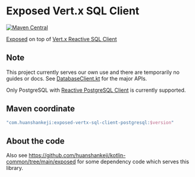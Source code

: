 # Exposed Vert.x SQL Client

[![Maven Central](https://img.shields.io/maven-central/v/com.huanshankeji/exposed-vertx-sql-client-postgresql)](https://search.maven.org/artifact/com.huanshankeji/exposed-vertx-sql-client-postgresql)

[Exposed](https://github.com/JetBrains/Exposed) on top of [Vert.x Reactive SQL Client](https://github.com/eclipse-vertx/vertx-sql-client)

## Note

This project currently serves our own use and there are temporarily no guides or docs. See [DatabaseClient.kt](lib/src/main/kotlin/com/huanshankeji/exposedvertxsqlclient/DatabaseClient.kt) for the major APIs.

Only PostgreSQL with [Reactive PostgreSQL Client](https://vertx.io/docs/vertx-pg-client/java/) is currently supported.

## Maven coordinate

```kotlin
"com.huanshankeji:exposed-vertx-sql-client-postgresql:$version"
```

## About the code

Also see https://github.com/huanshankeji/kotlin-common/tree/main/exposed for some dependency code which serves this
library.
